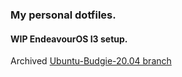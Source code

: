 ### My personal dotfiles.

#### WIP EndeavourOS I3 setup.

Archived [Ubuntu-Budgie-20.04 branch](https://github.com/Cribac/dotfiles/tree/ubuntu-budgie-20.04)

